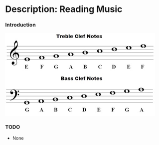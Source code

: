 # Description: Reading Music

### Introduction
![](images/reading-music-introduction.png)

### TODO
* None
